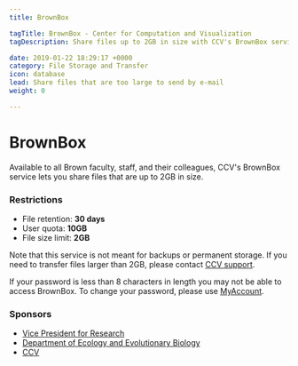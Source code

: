 ```yaml
---
title: BrownBox

tagTitle: BrownBox - Center for Computation and Visualization
tagDescription: Share files up to 2GB in size with CCV's BrownBox service.

date: 2019-01-22 18:29:17 +0000
category: File Storage and Transfer
icon: database
lead: Share files that are too large to send by e-mail
weight: 0

---
```

# BrownBox

Available to all Brown faculty, staff, and their colleagues, CCV's BrownBox service lets you share files that are up to 2GB in size.


### Restrictions
- File retention: <b>30 days</b>  
- User quota: <b>10GB</b>  
- File size limit: <b>2GB</b>  

Note that this service is not meant for backups or permanent storage. If you need to transfer files larger than 2GB, please contact [CCV support](mailto:support@ccv.brown.edu).

If your password is less than 8 characters in length you may not be able to access BrownBox. To change your password, please use [MyAccount](https://myaccount.brown.edu).  

### Sponsors
- [Vice President for Research](https://www.brown.edu/research/conducting-research-brown/about-office)
- [Department of Ecology and Evolutionary Biology](https://www.brown.edu/academics/ecology-and-evolutionary-biology/)
- [CCV](https://ccv.brown.edu)